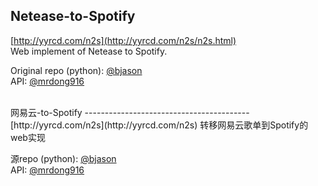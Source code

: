 Netease-to-Spotify
----------------------------------------- 
[http://yyrcd.com/n2s](http://yyrcd.com/n2s/n2s.html)  
Web implement of Netease to Spotify. 

Original repo (python): [@bjason](https://github.com/bjason/163MusicToSpotify)  
API: [@mrdong916](https://github.com/mrdong916/DAPI)

<br>
网易云-to-Spotify
-----------------------------------------
[http://yyrcd.com/n2s](http://yyrcd.com/n2s)  
转移网易云歌单到Spotify的web实现

源repo (python): [@bjason](https://github.com/bjason/163MusicToSpotify)  
API: [@mrdong916](https://github.com/mrdong916/DAPI)
